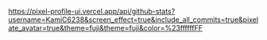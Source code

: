 https://pixel-profile-ui.vercel.app/api/github-stats?username=KamiC6238&screen_effect=true&include_all_commits=true&pixelate_avatar=true&theme=fuji&theme=fuji&color=%23ffffffFF
